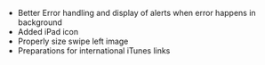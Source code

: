 * Better Error handling and display of alerts when error happens in background
* Added iPad icon
* Properly size swipe left image
* Preparations for international iTunes links

